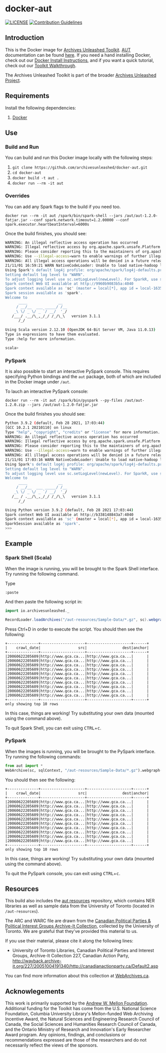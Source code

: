 # docker-aut
[![LICENSE](https://img.shields.io/badge/license-Apache-blue.svg?style=flat-square)](./LICENSE)
[![Contribution Guidelines](http://img.shields.io/badge/CONTRIBUTING-Guidelines-blue.svg)](./CONTRIBUTING.md)


## Introduction

This is the Docker image for [Archives Unleashed Toolkit](https://github.com/archivesunleashed/aut). [AUT](https://github.com/archivesunleashed/aut) documentation can be found [here](https://aut.docs.archivesunleashed.org/docs/home). If you need a hand installing Docker, check out our [Docker Install Instructions](https://github.com/archivesunleashed/aut/wiki/Docker-Install), and if you want a quick tutorial, check out our [Toolkit Walkthrough](https://aut.docs.archivesunleashed.org/docs/toolkit-walkthrough).

The Archives Unleashed Toolkit is part of the broader [Archives Unleashed Project](http://archivesunleashed.org/).

## Requirements

Install the following dependencies:

1. [Docker](https://www.docker.com/get-docker)

## Use

### Build and Run

You can build and run this Docker image locally with the following steps:

1. `git clone https://github.com/archivesunleashed/docker-aut.git`
2. `cd docker-aut`
3. `docker build -t aut .`
4. `docker run --rm -it aut`

### Overrides

You can add any Spark flags to the build if you need too.

```
docker run --rm -it aut /spark/bin/spark-shell --jars /aut/aut-1.2.0-fatjar.jar --conf spark.network.timeout=1.2.00000 --conf spark.executor.heartbeatInterval=6000s
```

Once the build finishes, you should see:

```bash
WARNING: An illegal reflective access operation has occurred
WARNING: Illegal reflective access by org.apache.spark.unsafe.Platform (file:/spark/jars/spark-unsafe_2.12-3.1.1.jar) to constructor java.nio.DirectByteBuffer(long,int)
WARNING: Please consider reporting this to the maintainers of org.apache.spark.unsafe.Platform
WARNING: Use --illegal-access=warn to enable warnings of further illegal reflective access operations
WARNING: All illegal access operations will be denied in a future release
21/11/01 16:59:21 WARN NativeCodeLoader: Unable to load native-hadoop library for your platform... using builtin-java classes where applicable
Using Spark's default log4j profile: org/apache/spark/log4j-defaults.properties
Setting default log level to "WARN".
To adjust logging level use sc.setLogLevel(newLevel). For SparkR, use setLogLevel(newLevel).
Spark context Web UI available at http://9960b9083b5a:4040
Spark context available as 'sc' (master = local[*], app id = local-1635785966430).
Spark session available as 'spark'.
Welcome to
      ____              __
     / __/__  ___ _____/ /__
    _\ \/ _ \/ _ `/ __/  '_/
   /___/ .__/\_,_/_/ /_/\_\   version 3.1.1
      /_/
         
Using Scala version 2.12.10 (OpenJDK 64-Bit Server VM, Java 11.0.13)
Type in expressions to have them evaluated.
Type :help for more information.

scala> 
```

### PySpark

It is also possible to start an interactive PySpark console. This requires specifying Python bindings and the `aut` package, both of which are included in the Docker image under `/aut`.

To lauch an interactive PySpark console:

```
docker run --rm -it aut /spark/bin/pyspark --py-files /aut/aut-1.2.0.zip --jars /aut/aut-1.2.0-fatjar.jar
```

Once the build finishes you should see:

```bash
Python 3.9.2 (default, Feb 28 2021, 17:03:44) 
[GCC 10.2.1 20210110] on linux
Type "help", "copyright", "credits" or "license" for more information.
WARNING: An illegal reflective access operation has occurred
WARNING: Illegal reflective access by org.apache.spark.unsafe.Platform (file:/spark/jars/spark-unsafe_2.12-3.1.1.jar) to constructor java.nio.DirectByteBuffer(long,int)
WARNING: Please consider reporting this to the maintainers of org.apache.spark.unsafe.Platform
WARNING: Use --illegal-access=warn to enable warnings of further illegal reflective access operations
WARNING: All illegal access operations will be denied in a future release
21/11/01 17:03:16 WARN NativeCodeLoader: Unable to load native-hadoop library for your platform... using builtin-java classes where applicable
Using Spark's default log4j profile: org/apache/spark/log4j-defaults.properties
Setting default log level to "WARN".
To adjust logging level use sc.setLogLevel(newLevel). For SparkR, use setLogLevel(newLevel).
Welcome to
      ____              __
     / __/__  ___ _____/ /__
    _\ \/ _ \/ _ `/ __/  '_/
   /__ / .__/\_,_/_/ /_/\_\   version 3.1.1
      /_/

Using Python version 3.9.2 (default, Feb 28 2021 17:03:44)
Spark context Web UI available at http://b338148843a7:4040
Spark context available as 'sc' (master = local[*], app id = local-1635786198361).
SparkSession available as 'spark'.
>>> 
```

## Example


### Spark Shell (Scala)

When the image is running, you will be brought to the Spark Shell interface. Try running the following command.

Type

```
:paste
```

And then paste the following script in:

```scala
import io.archivesunleashed._

RecordLoader.loadArchives("/aut-resources/Sample-Data/*.gz", sc).webgraph().show(10)
```

Press Ctrl+D in order to execute the script. You should then see the following:

```
+--------------+--------------------+--------------------+------+               
|    crawl_date|                 src|                dest|anchor|
+--------------+--------------------+--------------------+------+
|20060622205609|http://www.gca.ca...|http://www.gca.ca...|      |
|20060622205609|http://www.gca.ca...|http://www.gca.ca...|      |
|20060622205609|http://www.gca.ca...|http://www.gca.ca...|      |
|20060622205609|http://www.gca.ca...|http://www.gca.ca...|      |
|20060622205609|http://www.gca.ca...|http://www.gca.ca...|      |
|20060622205609|http://www.gca.ca...|http://www.gca.ca...|      |
|20060622205609|http://www.gca.ca...|http://www.gca.ca...|      |
|20060622205609|http://www.gca.ca...|http://www.gca.ca...|      |
|20060622205609|http://www.gca.ca...|http://www.gca.ca...|      |
|20060622205609|http://www.gca.ca...|http://www.gca.ca...|      |
+--------------+--------------------+--------------------+------+
only showing top 10 rows
```

In this case, things are working! Try substituting your own data (mounted using the command above).

To quit Spark Shell, you can exit using <kbd>CTRL</kbd>+<kbd>c</kbd>.

### PySpark

When the images is running, you will be brought to the PySpark interface. Try running the following commands:

```python
from aut import *
WebArchive(sc, sqlContext, "/aut-resources/Sample-Data/*.gz").webgraph().show(10)
```

You should then see the following:

```
+--------------+--------------------+--------------------+------+
|    crawl_date|                 src|                dest|anchor|
+--------------+--------------------+--------------------+------+
|20060622205609|http://www.gca.ca...|http://www.gca.ca...|      |
|20060622205609|http://www.gca.ca...|http://www.gca.ca...|      |
|20060622205609|http://www.gca.ca...|http://www.gca.ca...|      |
|20060622205609|http://www.gca.ca...|http://www.gca.ca...|      |
|20060622205609|http://www.gca.ca...|http://www.gca.ca...|      |
|20060622205609|http://www.gca.ca...|http://www.gca.ca...|      |
|20060622205609|http://www.gca.ca...|http://www.gca.ca...|      |
|20060622205609|http://www.gca.ca...|http://www.gca.ca...|      |
|20060622205609|http://www.gca.ca...|http://www.gca.ca...|      |
|20060622205609|http://www.gca.ca...|http://www.gca.ca...|      |
+--------------+--------------------+--------------------+------+
only showing top 10 rows
```

In this case, things are working! Try substituting your own data (mounted using the command above).

To quit the PySpark console, you can exit using <kbd>CTRL</kbd>+<kbd>c</kbd>.

## Resources

This build also includes the [aut resources](https://github.com/archivesunleashed/aut-resources) repository, which contains NER libraries as well as sample data from the University of Toronto (located in `/aut-resources`).

The ARC and WARC file are drawn from the [Canadian Political Parties & Political Interest Groups Archive-It Collection](https://archive-it.org/collections/227), collected by the University of Toronto. We are grateful that they've provided this material to us.

If you use their material, please cite it along the following lines:

- University of Toronto Libraries, Canadian Political Parties and Interest Groups, Archive-It Collection 227, Canadian Action Party, http://wayback.archive-it.org/227/20051004191340/http://canadianactionparty.ca/Default2.asp

You can find more information about this collection at [WebArchives.ca](http://webarchives.ca/about).

## Acknowlegements

This work is primarily supported by the [Andrew W. Mellon Foundation](https://uwaterloo.ca/arts/news/multidisciplinary-project-will-help-historians-unlock). Additional funding for the Toolkit has come from the U.S. National Science Foundation, Columbia University Library's Mellon-funded Web Archiving Incentive Award, the Natural Sciences and Engineering Research Council of Canada, the Social Sciences and Humanities Research Council of Canada, and the Ontario Ministry of Research and Innovation's Early Researcher Award program. Any opinions, findings, and conclusions or recommendations expressed are those of the researchers and do not necessarily reflect the views of the sponsors.
